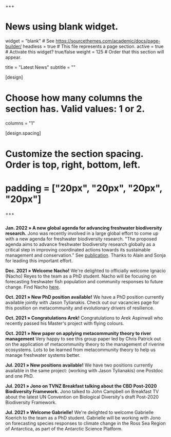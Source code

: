 +++
# News using blank widget.
widget = "blank"  # See https://sourcethemes.com/academic/docs/page-builder/
headless = true  # This file represents a page section.
active = true  # Activate this widget? true/false
weight = 125  # Order that this section will appear.

title = "Latest News"
subtitle = ""

[design]
  # Choose how many columns the section has. Valid values: 1 or 2.
  columns = "1"

[design.spacing]
  # Customize the section spacing. Order is top, right, bottom, left.
  # padding = ["20px", "20px", "20px", "20px"]
  
+++

<div style="overflow: auto; height:500pt; width:100%; padding-right: 20px;">

**Jan. 2022 » A new global agenda for advancing freshwater biodiversity research.** Jono was recently involved in a large global effort to come up with a new agenda for freshwater biodiversity research. "The proposed agenda aims to advance freshwater biodiversity research globally as a critical step in improving coordinated actions towards its sustainable management and conservation." See [publication](https://tonkinlab.org/publication/maasri-2021/). Thanks to Alain and Sonja for leading this important effort.

**Dec. 2021 » Welcome Nacho!** We're delighted to officially welcome Ignacio (Nacho) Reyes to the team as a PhD student. Nacho will be focusing on forecasting freshwater fish population and community responses to future change. Find Nacho [here](https://tonkinlab.org/authors/i.-reyes/).  

**Oct. 2021 » New PhD position available!** We have a PhD position currently available jointly with Jason Tylianakis. Check out our vacancies page for this position on metacommunity and evolutionary drivers of resilience.

**Oct. 2021 » Congratulations Arek!** Congratulations to Arek Aspinwall who recently passed his Master's project with flying colours. 

**Oct. 2021 » New paper on applying metacommunity theory to river management** Very happy to see this group paper led by Chris Patrick out on the application of metacommunity theory to the management of riverine ecosystems. Lots to be learned from metacommunity theory to help us manage freshwater systems better.

**Jul. 2021 » New positions available!** We have two positions currently available in the same project: (working with Jason Tylianakis) one Postdoc and one PhD. 

**Jul. 2021 » Jono on TVNZ Breakfast talking about the CBD Post-2020 Biodiversity Framework.** Jono talked to John Campbell on Breakfast TV about the latest UN Convention on Biological Diversity's draft Post-2020 Biodiversity Framework.  

**Jul. 2021 » Welcome Gabrielle!** We're delighted to welcome Gabrielle Koerich to the team as a PhD student. Gabrielle will be working with Jono on forecasting species responses to climate change in the Ross Sea Region of Antarctica, as part of the Antarctic Science Platform. 

**Jun. 2021 » Welcome Anne!** We're delighted to welcome Anne Mcleod to the team as a Postdoc. Anne will be collaborating with Jono on some exciting new community theory modelling spanning from metacommunity models to food web models to ecosystem models. 

**Jun. 2021 » Paper out on hydropeaking effects in the Colorado River.** Thanks to Erin for leading this great work! 

**May 2021 » New paper in Frontiers in Ecology and the Environment.** Jono's paper on designing flow regimes to support entire river ecosystems is now out in Frontiers. Thanks to the great coauthors: Dave Lytle, Julian Olden, Dave Merritt, Lindsay Reynolds and Jane Rogosch! 

**Apr. 2021 » Opening PhD call up to international students.** I have a new PhD position available on forecasting fish species vulnerability to climate change. Please see the opportunities page. 

**Feb. 2021 » Several new publications added.** Jono has been involved in several new papers that have come out (now uploaded to the website), including work highlighting the benefits of long-term spatially replicated datasets for advancing metacommunity theory and issues surrounding assigning causal drivers of long-term trends in insect abundances.  

**Oct. 2020 » Bio-Protection Aotearoa and Te Pūnaha Matatini funded for eight years.** Last week, the next round of NZ Centres of Research Excellence were announced. Jono is delighted that two of the CoREs he is involved in have been funded for the next eight years: Bio-Protection Aotearoa and Te Pūnaha Matatini. There will be new positions advertised here in the coming months. 

**Sept. 2020 » Paper accepted in Global Change Biology.** Jono has just had a co-authored paper on taxonomic homogenisation but functional differentiation among stream macroinvertebrate assemblages under climate change. This effort was led by Théophile Mouton. More soon. 

**Aug 2020 » Paper accepted in Frontiers in Ecology and the Environment.** Jono has just had a paper on designing flow regimes to support entire river ecosystems accepted for publication in Frontiers in Ecology and the Environment. More soon. 

**June 2020 » New funding to forecast fish species response to changing flow regimes.** Jono recently received funding to develop new models to forecast how native NZ fish will respond to climate-induced changes to flow regimes. Stay tuned for a new PhD advertisement coming soon. 

**Feb 2020 » Paper coming soon on conservation of aquatic macroinvertebrate biodiversity in tropical regions.** This should be available in the next few weeks in _Aquatic Conservation: Marine and Freshwater Ecosystems_. 

**Dec 2019 » News piece on our Nature paper.** Karla Lant at the Environmental Monitor recently published this really nice news piece on our river management perspective piece [here](https://www.fondriest.com/news/river-management-on-a-changing-planet.htm).  

**Oct 2019 » Permanent position.** Jono received the news that he has a permanent position at the University of Canterbury in the fabulous School of Biological Sciences. He's delighted to get to set down roots and build a flourishing research lab in his home country of New Zealand. 

**Sept 2019 » New Tonkin Lab website.** Welcome to the new-look Tonkin Lab website. Keep your eyes peeled for upcoming opportunities to join the lab. 

**June 2019 » New paper in Nature.** Our paper on preparing river ecosystems for an uncertain future came out in [Nature](https://www.nature.com/articles/d41586-019-01877-1). It was a real treat to work with such a great group of colleagues on this one: LeRoy Poff, Dave Lytle, Julian Olden, Nick Bond, Avril Horne, Albert Ruhi, Lindsay Reynolds and Dave Merritt. 

**April 2019 » New paper in Ecosphere.** We have a new paper out in [Ecosphere](https://doi.org/10.1002/ecs2.2681). This is a multi-species demographic model that links native and nonnative species with river flow regimes in the Verde River, Arizona. Projecting the model beyond the survey data predicted a shift from a native dominant to a nonnative dominant community, which was linked to increasing drought frequency. Thanks very much for leading this effort, Jane!

**Dec 2018 » Paper accepted in Sci. Tot. Env.** We just had a paper accepted led by Peter Haase, Francesca Pilotto and Fengqing Li. This has been a long road, so it's nice to see it through review. The title gives the central result: Moderate warming over the past 25 years has already reorganized stream invertebrate communities. 

**Dec 2018 » Paper accepted in River Research and Applications.** We just had a paper accepted on: The three Rs of river ecosystem resilience: Resources, Recruitment and Refugia. Thanks to Kris Van Looy for leading this. This originated at a workshop in Berlin back in 2015, so it's nice to see it come through in the end. 

**Dec 2018 » Awarded the inaugural NZFSS Early Career Researcher Award.** Last week, Jono received the inaugural Early Career Researcher Award by the New Zealand Freshwater Sciences Society. Jono is very grateful to both the Society for giving him the award and the many colleagues that have helped him to get where he is today. It meant he got to share his past few years of research with the society by way of a keynote address. 

**Oct 2018 » Awarded a Rutherford Discovery Fellowship.** Jono is delighted and honoured to receive a Rutherford Discovery Fellowship from the Royal Society of New Zealand Te Apārangi. The title of his 5-year programme is "Rethinking ecological networks in changing environments". The fellowship will allow him to build his research programme here in New Zealand after several years overseas, and provide the time to tackle major environmental challenges in a way that is not necessarily possible over shorter timescales. News releases [here](https://royalsociety.org.nz/news/2018-rutherford-discovery-fellowships-to-accelerate-research-careers-announced/) and [here](https://www.canterbury.ac.nz/news/2018/uc-ecologist-awarded-800000-to-tackle-major-environmental-challenges.html). 

</div>
&nbsp;

